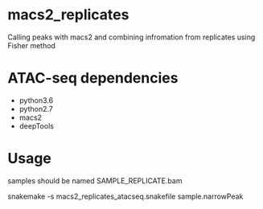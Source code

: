 # macs2_replicates
Calling peaks with macs2 and combining infromation from replicates using Fisher method

# ATAC-seq dependencies
+ python3.6
+ python2.7
+ macs2
+ deepTools

# Usage
samples should be named SAMPLE_REPLICATE.bam

snakemake -s macs2_replicates_atacseq.snakefile sample.narrowPeak
